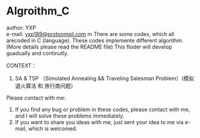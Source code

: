 # Algroithm_C

author: YXP  
e-mail: yxp189@protonmail.com
m
There are some codes, which all arecoded in C (language). These codes implemente different algorithm. 
(More details please read the README file)
This floder will develop guadually and continutly.

CONTEXT：
1. SA & TSP  （Simulated Annealing && Traveling Salesman Problem）(模拟退火算法 和 旅行商问题）

Please contact with me:
1. If you find any bug or problem in these codes, please contact with me, and I will solve these problems immediately.
2. If you want to share you ideas with me, just sent your idea to me via e-mail, which is welcomed.
